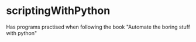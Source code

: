 # scriptingWithPython
Has programs practised when following the book "Automate the boring stuff with python"
